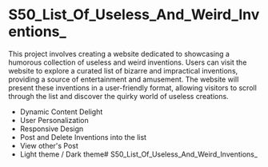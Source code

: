 # S50_List_Of_Useless_And_Weird_Inventions_


This project involves creating a website dedicated to showcasing a humorous collection of useless and weird inventions. Users can visit the website to explore a curated list of bizarre and impractical inventions, providing a source of entertainment and amusement. The website will present these inventions in a user-friendly format, allowing visitors to scroll through the list and discover the quirky world of useless creations.



   - Dynamic Content Delight
   - User Personalization
   - Responsive Design
   - Post and Delete Inventions into the list
   - View other's Post
   - Light theme / Dark theme# S50_List_Of_Useless_And_Weird_Inventions_

